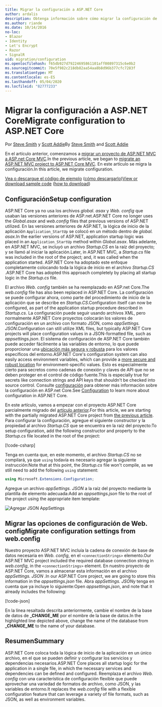 ```yaml
---
title: Migrar la configuración a ASP.NET Core
author: ardalis
description: Obtenga información sobre cómo migrar la configuración de un proyecto de ASP.NET MVC a un proyecto de MVC de ASP.NET Core.
ms.author: riande
ms.date: 10/14/2016
no-loc:
- Blazor
- Identity
- Let's Encrypt
- Razor
- SignalR
uid: migration/configuration
ms.openlocfilehash: f65db927d79224695861101aff00897315c6e0b2
ms.sourcegitcommit: 70e5f982c218db82aa54aa8b8d96b377cfc7283f
ms.translationtype: MT
ms.contentlocale: es-ES
ms.lasthandoff: 05/04/2020
ms.locfileid: "82777233"
---
```

# <a name="migrate-configuration-to-aspnet-core"></a><span data-ttu-id="36f71-103">Migrar la configuración a ASP.NET Core</span><span class="sxs-lookup"><span data-stu-id="36f71-103">Migrate configuration to ASP.NET Core</span></span>

<span data-ttu-id="36f71-104">Por [Steve Smith](https://ardalis.com/) y [Scott Addie](https://scottaddie.com)</span><span class="sxs-lookup"><span data-stu-id="36f71-104">By [Steve Smith](https://ardalis.com/) and [Scott Addie](https://scottaddie.com)</span></span>

<span data-ttu-id="36f71-105">En el artículo anterior, comenzamos a [migrar un proyecto de ASP.NET MVC a ASP.net Core MVC](xref:migration/mvc).</span><span class="sxs-lookup"><span data-stu-id="36f71-105">In the previous article, we began to [migrate an ASP.NET MVC project to ASP.NET Core MVC](xref:migration/mvc).</span></span> <span data-ttu-id="36f71-106">En este artículo se migra la configuración.</span><span class="sxs-lookup"><span data-stu-id="36f71-106">In this article, we migrate configuration.</span></span>

<span data-ttu-id="36f71-107">[Vea o descargue el código de ejemplo](https://github.com/dotnet/AspNetCore.Docs/tree/master/aspnetcore/migration/configuration/samples) ([cómo descargarlo](xref:index#how-to-download-a-sample))</span><span class="sxs-lookup"><span data-stu-id="36f71-107">[View or download sample code](https://github.com/dotnet/AspNetCore.Docs/tree/master/aspnetcore/migration/configuration/samples) ([how to download](xref:index#how-to-download-a-sample))</span></span>

## <a name="setup-configuration"></a><span data-ttu-id="36f71-108">Configuración</span><span class="sxs-lookup"><span data-stu-id="36f71-108">Setup configuration</span></span>

<span data-ttu-id="36f71-109">ASP.NET Core ya no usa los archivos *global. asax* y *Web. config* que usaban las versiones anteriores de ASP.net.</span><span class="sxs-lookup"><span data-stu-id="36f71-109">ASP.NET Core no longer uses the *Global.asax* and *web.config* files that previous versions of ASP.NET utilized.</span></span> <span data-ttu-id="36f71-110">En las versiones anteriores de ASP.NET, la lógica de inicio de la aplicación `Application_StartUp` se colocó en un método dentro de *global. asax*.</span><span class="sxs-lookup"><span data-stu-id="36f71-110">In the earlier versions of ASP.NET, application startup logic was placed in an `Application_StartUp` method within *Global.asax*.</span></span> <span data-ttu-id="36f71-111">Más adelante, en ASP.NET MVC, se incluyó un archivo *Startup.CS* en la raíz del proyecto; y se llamó al iniciar la aplicación.</span><span class="sxs-lookup"><span data-stu-id="36f71-111">Later, in ASP.NET MVC, a *Startup.cs* file was included in the root of the project; and, it was called when the application started.</span></span> <span data-ttu-id="36f71-112">ASP.NET Core ha adoptado este enfoque completamente colocando toda la lógica de inicio en el archivo *Startup.CS* .</span><span class="sxs-lookup"><span data-stu-id="36f71-112">ASP.NET Core has adopted this approach completely by placing all startup logic in the *Startup.cs* file.</span></span>

<span data-ttu-id="36f71-113">El archivo *Web. config* también se ha reemplazado en ASP.net Core.</span><span class="sxs-lookup"><span data-stu-id="36f71-113">The *web.config* file has also been replaced in ASP.NET Core.</span></span> <span data-ttu-id="36f71-114">La configuración se puede configurar ahora, como parte del procedimiento de inicio de la aplicación que se describe en *Startup.CS*.</span><span class="sxs-lookup"><span data-stu-id="36f71-114">Configuration itself can now be configured, as part of the application startup procedure described in *Startup.cs*.</span></span> <span data-ttu-id="36f71-115">La configuración puede seguir usando archivos XML, pero normalmente ASP.NET Core proyectos colocarán los valores de configuración en un archivo con formato JSON, como *appSettings. JSON*.</span><span class="sxs-lookup"><span data-stu-id="36f71-115">Configuration can still utilize XML files, but typically ASP.NET Core projects will place configuration values in a JSON-formatted file, such as *appsettings.json*.</span></span> <span data-ttu-id="36f71-116">El sistema de configuración de ASP.NET Core también puede acceder fácilmente a las variables de entorno, lo que puede proporcionar una [ubicación más segura y robusta](xref:security/app-secrets) para los valores específicos del entorno.</span><span class="sxs-lookup"><span data-stu-id="36f71-116">ASP.NET Core's configuration system can also easily access environment variables, which can provide a [more secure and robust location](xref:security/app-secrets) for environment-specific values.</span></span> <span data-ttu-id="36f71-117">Esto es especialmente cierto para secretos como cadenas de conexión y claves de API que no se deben proteger en el control de código fuente.</span><span class="sxs-lookup"><span data-stu-id="36f71-117">This is especially true for secrets like connection strings and API keys that shouldn't be checked into source control.</span></span> <span data-ttu-id="36f71-118">Consulte [configuración](xref:fundamentals/configuration/index) para obtener más información sobre la configuración en ASP.net Core.</span><span class="sxs-lookup"><span data-stu-id="36f71-118">See [Configuration](xref:fundamentals/configuration/index) to learn more about configuration in ASP.NET Core.</span></span>

<span data-ttu-id="36f71-119">En este artículo, vamos a empezar con el proyecto ASP.NET Core parcialmente migrado del [artículo anterior](xref:migration/mvc).</span><span class="sxs-lookup"><span data-stu-id="36f71-119">For this article, we are starting with the partially migrated ASP.NET Core project from [the previous article](xref:migration/mvc).</span></span> <span data-ttu-id="36f71-120">Para configurar la configuración, agregue el siguiente constructor y la propiedad al archivo *Startup.CS* que se encuentra en la raíz del proyecto:</span><span class="sxs-lookup"><span data-stu-id="36f71-120">To setup configuration, add the following constructor and property to the *Startup.cs* file located in the root of the project:</span></span>

[!code-csharp[](configuration/samples/WebApp1/src/WebApp1/Startup.cs?range=11-16)]

<span data-ttu-id="36f71-121">Tenga en cuenta que, en este momento, el archivo *Startup.CS* no se compilará, ya que `using` todavía es necesario agregar la siguiente instrucción:</span><span class="sxs-lookup"><span data-stu-id="36f71-121">Note that at this point, the *Startup.cs* file won't compile, as we still need to add the following `using` statement:</span></span>

```csharp
using Microsoft.Extensions.Configuration;
```

<span data-ttu-id="36f71-122">Agregue un archivo *appSettings. JSON* a la raíz del proyecto mediante la plantilla de elemento adecuada:</span><span class="sxs-lookup"><span data-stu-id="36f71-122">Add an *appsettings.json* file to the root of the project using the appropriate item template:</span></span>

![Agregar JSON AppSettings](configuration/_static/add-appsettings-json.png)

## <a name="migrate-configuration-settings-from-webconfig"></a><span data-ttu-id="36f71-124">Migrar las opciones de configuración de Web. config</span><span class="sxs-lookup"><span data-stu-id="36f71-124">Migrate configuration settings from web.config</span></span>

<span data-ttu-id="36f71-125">Nuestro proyecto ASP.NET MVC incluía la cadena de conexión de base de datos necesaria en *Web. config*, en el `<connectionStrings>` elemento.</span><span class="sxs-lookup"><span data-stu-id="36f71-125">Our ASP.NET MVC project included the required database connection string in *web.config*, in the `<connectionStrings>` element.</span></span> <span data-ttu-id="36f71-126">En nuestro proyecto de ASP.NET Core, vamos a almacenar esta información en el archivo *appSettings. JSON* .</span><span class="sxs-lookup"><span data-stu-id="36f71-126">In our ASP.NET Core project, we are going to store this information in the *appsettings.json* file.</span></span> <span data-ttu-id="36f71-127">Abra *appSettings. JSON*y tenga en cuenta que ya incluye lo siguiente:</span><span class="sxs-lookup"><span data-stu-id="36f71-127">Open *appsettings.json*, and note that it already includes the following:</span></span>

[!code-json[](../migration/configuration/samples/WebApp1/src/WebApp1/appsettings.json?highlight=4)]

<span data-ttu-id="36f71-128">En la línea resaltada descrita anteriormente, cambie el nombre de la base de datos de **_CHANGE_ME** por el nombre de la base de datos.</span><span class="sxs-lookup"><span data-stu-id="36f71-128">In the highlighted line depicted above, change the name of the database from **_CHANGE_ME** to the name of your database.</span></span>

## <a name="summary"></a><span data-ttu-id="36f71-129">Resumen</span><span class="sxs-lookup"><span data-stu-id="36f71-129">Summary</span></span>

<span data-ttu-id="36f71-130">ASP.NET Core coloca toda la lógica de inicio de la aplicación en un único archivo, en el que se pueden definir y configurar los servicios y dependencias necesarios.</span><span class="sxs-lookup"><span data-stu-id="36f71-130">ASP.NET Core places all startup logic for the application in a single file, in which the necessary services and dependencies can be defined and configured.</span></span> <span data-ttu-id="36f71-131">Reemplaza el archivo *Web. config* con una característica de configuración flexible que puede aprovechar una variedad de formatos de archivo, como JSON, y las variables de entorno.</span><span class="sxs-lookup"><span data-stu-id="36f71-131">It replaces the *web.config* file with a flexible configuration feature that can leverage a variety of file formats, such as JSON, as well as environment variables.</span></span>
